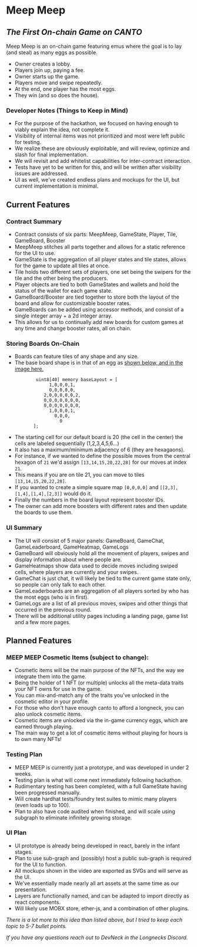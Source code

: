 # Meep Meep
## _The First On-chain Game on CANTO_

Meep Meep is an on-chain game featuring emus where the goal is to lay (and steal) as many eggs as possible.

- Owner creates a lobby.
- Players join up, paying a fee.
- Owner starts up the game.
- Players move and swipe repeatedly.
- At the end, one player has the most eggs.
- They win (and so does the house).

### Developer Notes (Things to Keep in Mind)
- For the purpose of the hackathon, we focused on having enough to viably explain the idea, not complete it.
- Visibility of internal items was not prioritized and most were left public for testing.
- We realize these are obviously exploitable, and will review, optimize and slash for final implementation.
- We will revisit and add whitelist capabilities for inter-contract interaction.
- Tests have yet to be written for this, and will be written after visibility issues are addressed.
- UI as well, we've created endless plans and mockups for the UI, but current implementation is minimal.

## Current Features
### Contract Summary
- Contract consists of six parts: MeepMeep, GameState, Player, Tile, GameBoard, Booster
- MeepMeep stitches all parts together and allows for a static reference for the UI to use.
- GameState is the aggregation of all player states and tile states, allows for the game to update all tiles at once.
- Tile holds two different sets of players, one set being the swipers for the tile and the other being the producers.
- Player objects are tied to both GameStates and wallets and hold the status of the wallet for each game state.
- GameBoard/Booster are tied together to store both the layout of the board and allow for customizable booster rates.
- GameBoards can be added using accessor methods, and consist of a single integer array + a 2d integer array.
- This allows for us to continually add new boards for custom games at any time and change booster rates, all on chain.

### Storing Boards On-Chain
- Boards can feature tiles of any shape and any size.
- The base board shape is in that of an egg as [shown below, and in the image here.](https://i.imgur.com/uprzGkt.png)
     ```
             uint8[40] memory baseLayout = [
                  1,0,0,0,1, 
                  0,0,0,0,0,
                2,0,0,0,0,0,2,
                0,0,0,0,0,0,0,
                0,0,0,0,0,0,0,
                  1,0,0,0,1,
                    0,0,0,
                      0
            ];
     ```
 - The starting cell for our default board is 20 (the cell in the center) the cells are labeled sequentially (1,2,3,4,5,6...)
 - It also has a maximum/minimum adjacency of 6 (they are hexagaons). 
 - For instance, if we wanted to define the possible moves from the central hexagon of `21` we'd assign `[13,14,15,20,22,28]` for our moves at index `21`. 
 - This means if you are on tile 21, you can move to tiles `[13,14,15,20,22,28]`.
 - If you wanted to create a simple square map `[0,0,0,0]` and `[[2,3],[1,4],[1,4],[2,3]]` would do it.
 - Finally the numbers in the board layout represent booster IDs. 
 - The owner can add more boosters with different rates and then update the boards to use them.

### UI Summary
- The UI will consist of 5 major panels: GameBoard, GameChat, GameLeaderboard, GameHeatmap, GameLogs
- GameBoard will obviously hold all the movement of players, swipes and display information about where people are.
- GameHeatmaps show data used to decide moves including swiped cells, where players are currently and your swipes.
- GameChat is just chat, it will likely be tied to the current game state only, so people can only talk to each other.
- GameLeaderboards are an aggregation of all players sorted by who has the most eggs (who is in first).
- GameLogs are a list of all previous moves, swipes and other things that occurred in the previous round.
- There will be additional utility pages including a landing page, game list and a few more pages.

## Planned Features
### MEEP MEEP Cosmetic Items (subject to change):
- Cosmetic items will be the main purpose of the NFTs, and the way we integrate them into the game.
- Being the holder of 1 NFT (or multiple) unlocks all the meta-data traits your NFT owns for use in the game.
- You can mix-and-match any of the traits you've unlocked in the cosmetic editor in your profile.
- For those who don't have enough canto to afford a longneck, you can also unlock cosmetic items.
- Cosmetic items are unlocked via the in-game currency eggs, which are earned through playing.
- The main way to get a lot of cosmetic items without playing for hours is to own many NFTs!

### Testing Plan
- MEEP MEEP is currently just a prototype, and was developed in under 2 weeks.
- Testing plan is what will come next immediately following hackathon.
- Rudimentary testing has been completed, with a full GameState having been progressed manually.
- Will create hardhat tests/foundry test suites to mimic many players (even loads up to 100).
- Plan to also have code audited when finished, and will scale using subgraph to eliminate infinitely growing storage.

### UI Plan
- UI prototype is already being developed in react, barely in the infant stages.
- Plan to use sub-graph and (possibly) host a public sub-graph is required for the UI to function.
- All mockups shown in the video are exported as SVGs and will serve as the UI.
- We've essentially made nearly all art assets at the same time as our presentation.
- Layers are functionally named, and can be adapted to import directly as react components.
- Will likely use MOBX store, ether-js, and a combination of other plugins.


_There is a lot more to this idea than listed above, but I tried to keep each topic to 5-7 bullet points._

_If you have any questions reach out to DevNeck in the Longnecks Discord._